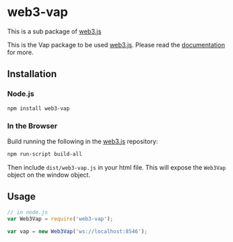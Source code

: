 # web3-vap

This is a sub package of [web3.js][repo]

This is the Vap package to be used [web3.js][repo].
Please read the [documentation][docs] for more.

## Installation

### Node.js

```bash
npm install web3-vap
```

### In the Browser

Build running the following in the [web3.js][repo] repository:

```bash
npm run-script build-all
```

Then include `dist/web3-vap.js` in your html file.
This will expose the `Web3Vap` object on the window object.


## Usage

```js
// in node.js
var Web3Vap = require('web3-vap');

var vap = new Web3Vap('ws://localhost:8546');
```


[docs]: http://web3js.readthedocs.io/en/1.0/
[repo]: https://github.com/vaporyco/web3.js


